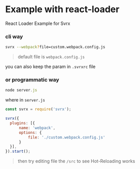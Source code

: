 # Example with react-loader

React Loader Example for Svrx


### **cli way**

```bash
svrx --webpack?file=custom.webpack.config.js
```

> default file is `webpack.config.js`

you can also keep the param in `.svrxrc` file

### **or programmatic way**

```js
node server.js
```

where in `server.js`

```js
const svrx = require('svrx');

svrx({
  plugins: [{
      name: 'webpack',
      options: {
          file: './custom.webpack.config.js'
      }
  }],
}).start();

```


> then try editing file the `/src` to see Hot-Reloading works

